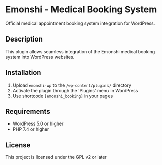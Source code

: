 # Emonshi - Medical Booking System

Official medical appointment booking system integration for WordPress.

## Description

This plugin allows seamless integration of the Emonshi medical booking system into WordPress websites.

## Installation

1. Upload `emonshi-wp` to the `/wp-content/plugins/` directory
2. Activate the plugin through the 'Plugins' menu in WordPress
3. Use shortcode `[emonshi_booking]` in your pages

## Requirements

- WordPress 5.0 or higher
- PHP 7.4 or higher

## License

This project is licensed under the GPL v2 or later

